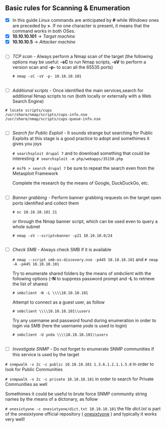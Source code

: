 ## Basic rules for Scanning & Enumeration


- [x] In this guide *Linux* commands are anticipated by **#** while *Windows* ones are preceded by **>**. If no one character is present, it means that the command works in both OSes.
- [x] **10.10.10.101** -> *Target machine* 
- [x] **10.10.10.5** -> *Attacker machine*

##

- [ ] *TCP scan* - Always perform a Nmap scan of the target (the following options may be useful: **-sC** to run Nmap scripts, **-sV** to perform a version scan and **-p-** to scan all the 65535 ports)
  
  `# nmap -sC -sV -p- 10.10.10.101`

##

- [ ] *Additional scripts* - Once identified the main services,search for additional Nmap scripts to run (both locally or externally with a Web Search Engine)

```
# locate scripts/cups        
/usr/share/nmap/scripts/cups-info.nse
/usr/share/nmap/scripts/cups-queue-info.nse

```

##

- [ ] *Search for Public Exploit* - It sounds strange but searching for Public Exploits at this stage is a good practice to adopt and somethimes it gives you joys 
  
  `# searchsploit drupal 7` and to download something that could be interesting: `# searchsploit -m php/webapps/35150.php`
  
  `# msf6 > search drupal 7` be sure to repeat the search even from the Metasploit Framework
  
  Complete the research by the means of Google, DuckDuckGo, etc.
  
##  
  
- [ ] *Banner grabbing* - Perform banner grabbing requests on the target open ports identified and collect them
  
  `# nc 10.10.10.101 21` 
  
  or through the Nmap banner script, which can be used even to query a whole subnet
  
  `# nmap -sV --script=banner -p21 10.10.10.0/24` 
  
##
  
- [ ] *Check SMB* - Always check SMB if it is available
  
  `# nmap --script smb-os-discovery.nse -p445 10.10.10.101` and `# nmap -A -p445 10.10.10.101`
  
  Try to enumerate shared folders by the means of *smbclient* with the following options (**-N** to suppress password prompt and **-L** to retrieve the list of shares)
  
  `# smbclient -N -L \\\\10.10.10.101`
  
  Attempt to connect as a guest user, as follow
  
  `# smbclient \\\\10.10.10.101\\users`
  
  Try any username and password found during enumeration in order to login via SMB (here the username *yoda* is used to login)
  
  `# smbclient -U yoda \\\\10.10.10.101\\users`
  
##

  - [ ] *Investigate SNMP* - Do not forget to enumerate SNMP communities if this service is used by the target
  
  `# snmpwalk -v 2c -c public 10.10.10.101 1.3.6.1.2.1.1.5.0` in order to look for Public Communities
  
  `# snmpwalk -v 2c -c private 10.10.10.101` in order to search for Private Communities as well
  
  Somethimes it could be useful to brute force SNMP community string names by the means of a dictonary, as follow
  
  `# onesixtyone -c onesixtyone/dict.txt 10.10.10.101` the file *dict.txt* is part of the onesixtyone official repository ( [onesixtyone](https://github.com/trailofbits/onesixtyone) ) and typically it works very well!
  
